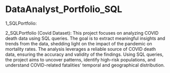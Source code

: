 # DataAnalyst_Portfolio_SQL
1_SQLPortfolio:

2_SQLPortfolio (Covid Dataset): This project focuses on analyzing COVID death data using SQL queries. The goal is to extract meaningful insights and trends from the data, shedding light on the impact of the pandemic on mortality rates.
The analysis leverages a reliable source of COVID death data, ensuring the accuracy and validity of the findings. Using SQL queries, the project aims to uncover patterns, identify high-risk populations, and understand COVID-related fatalities' temporal and geographical distribution.
